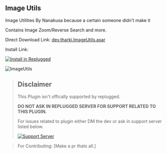 ## Image Utils

Image Utilities By Nanakusa because a certain someone didn't make it

Contains Image Zoom/Reverse Search and more.

Direct Download Link: [dev.tharki.ImageUtils.asar](https://github.com/YofukashiNo/ImageUtils/releases/latest/download/dev.tharki.ImageUtils.asar)

Install Link:

[![Install in Replugged](https://img.shields.io/badge/-Install%20in%20Replugged-blue?style=for-the-badge&logo=none)](https://replugged.dev/install?identifier=YofukashiNo/ImageUtils&source=github)

![ImageUtils](https://i.imgur.com/2HgeCgl.png)

> ## Disclaimer
>
> This Plugin isn't offically supported by replugged.
>
>**DO NOT ASK IN REPLUGGED SERVER FOR SUPPORT RELATED TO THIS PLUGIN.**
>
> For issues related to plugin either DM the dev or ask in support server listed below.
>
>
> [![Support Server](https://discordapp.com/api/guilds/919649417005506600/widget.png?style=banner3)](https://discord.gg/SgKSKyh9gY)




> For Contributing: [Make a pr thats all.]


